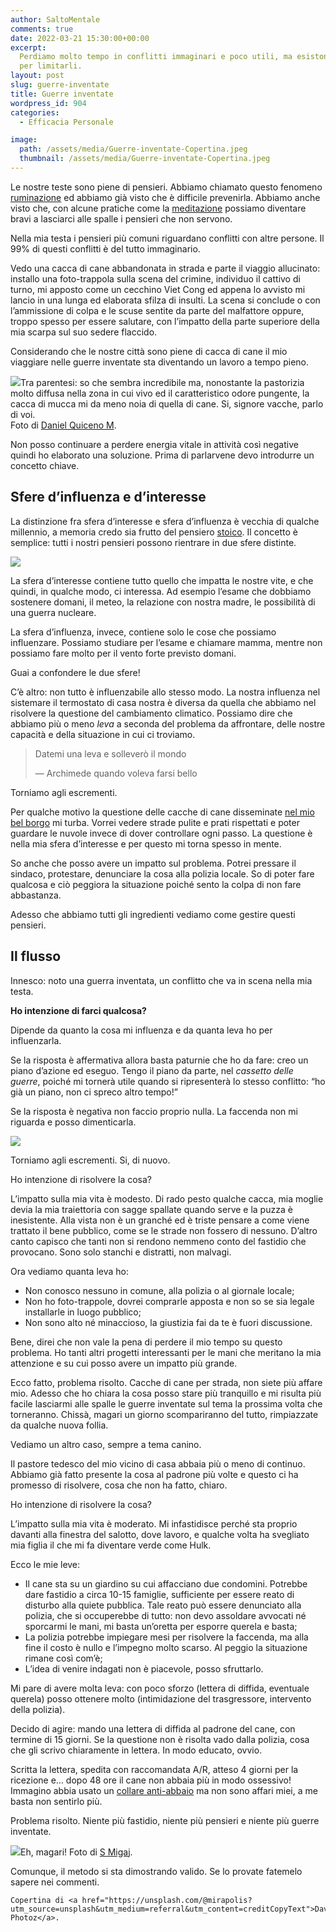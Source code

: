 ```yaml
---
author: SaltoMentale
comments: true
date: 2022-03-21 15:30:00+00:00
excerpt:
  Perdiamo molto tempo in conflitti immaginari e poco utili, ma esistono trucchi
  per limitarli.
layout: post
slug: guerre-inventate
title: Guerre inventate
wordpress_id: 904
categories:
  - Efficacia Personale

image:
  path: /assets/media/Guerre-inventate-Copertina.jpeg
  thumbnail: /assets/media/Guerre-inventate-Copertina.jpeg
---
```


Le nostre teste sono piene di pensieri. Abbiamo chiamato questo fenomeno [ruminazione](/i-nuovi-ruminanti/) ed abbiamo già visto che è difficile prevenirla. Abbiamo anche visto che, con alcune pratiche come la [meditazione](/30-giorni-meditazione/) possiamo diventare bravi a lasciarci alle spalle i pensieri che non servono.

Nella mia testa i pensieri più comuni riguardano conflitti con altre persone. Il 99% di questi conflitti è del tutto immaginario.

Vedo una cacca di cane abbandonata in strada e parte il viaggio allucinato: installo una foto-trappola sulla scena del crimine, individuo il cattivo di turno, mi apposto come un cecchino Viet Cong ed appena lo avvisto mi lancio in una lunga ed elaborata sfilza di insulti. La scena si conclude o con l’ammissione di colpa e le scuse sentite da parte del malfattore oppure, troppo spesso per essere salutare, con l’impatto della parte superiore della mia scarpa sul suo sedere flaccido.

Considerando che le nostre città sono piene di cacca di cane il mio viaggiare nelle guerre inventate sta diventando un lavoro a tempo pieno.

![]({{site.baseurl}}/assets/media/Guerre-inventate-mucche.jpeg)Tra parentesi: so che sembra incredibile ma, nonostante la pastorizia molto diffusa nella zona in cui vivo ed il caratteristico odore pungente, la cacca di mucca mi da meno noia di quella di cane. Si, signore vacche, parlo di voi.  
Foto di [Daniel Quiceno M](https://unsplash.com/@daquima23?utm_source=unsplash&utm_medium=referral&utm_content=creditCopyText).

Non posso continuare a perdere energia vitale in attività così negative quindi ho elaborato una soluzione. Prima di parlarvene devo introdurre un concetto chiave.

## Sfere d’influenza e d’interesse

La distinzione fra sfera d’interesse e sfera d’influenza è vecchia di qualche millennio, a memoria credo sia frutto del pensiero [stoico](https://it.wikipedia.org/wiki/Stoicismo). Il concetto è semplice: tutti i nostri pensieri possono rientrare in due sfere distinte.

![]({{site.baseurl}}/assets/media/Guerre-inventate-Sfere.jpg)

La sfera d’interesse contiene tutto quello che impatta le nostre vite, e che quindi, in qualche modo, ci interessa. Ad esempio l’esame che dobbiamo sostenere domani, il meteo, la relazione con nostra madre, le possibilità di una guerra nucleare.

La sfera d’influenza, invece, contiene solo le cose che possiamo influenzare. Possiamo studiare per l’esame e chiamare mamma, mentre non possiamo fare molto per il vento forte previsto domani.

Guai a confondere le due sfere!

C’è altro: non tutto è influenzabile allo stesso modo. La nostra influenza nel sistemare il termostato di casa nostra è diversa da quella che abbiamo nel risolvere la questione del cambiamento climatico. Possiamo dire che abbiamo più o meno _leva_ a seconda del problema da affrontare, delle nostre capacità e della situazione in cui ci troviamo.

> Datemi una leva e solleverò il mondo
> 
> — Archimede quando voleva farsi bello


Torniamo agli escrementi.

Per qualche motivo la questione delle cacche di cane disseminate [nel mio bel borgo](/vivere-in-un-borgo/) mi turba. Vorrei vedere strade pulite e prati rispettati e poter guardare le nuvole invece di dover controllare ogni passo. La questione è nella mia sfera d’interesse e per questo mi torna spesso in mente.

So anche che posso avere un impatto sul problema. Potrei pressare il sindaco, protestare, denunciare la cosa alla polizia locale. So di poter fare qualcosa e ciò peggiora la situazione poiché sento la colpa di non fare abbastanza.

Adesso che abbiamo tutti gli ingredienti vediamo come gestire questi pensieri.

## Il flusso

Innesco: noto una guerra inventata, un conflitto che va in scena nella mia testa.

**Ho intenzione di farci qualcosa?**

Dipende da quanto la cosa mi influenza e da quanta leva ho per influenzarla.

Se la risposta è affermativa allora basta paturnie che ho da fare: creo un piano d’azione ed eseguo. Tengo il piano da parte, nel _cassetto delle guerre_, poiché mi tornerà utile quando si ripresenterà lo stesso conflitto: “ho già un piano, non ci spreco altro tempo!”

Se la risposta è negativa non faccio proprio nulla. La faccenda non mi riguarda e posso dimenticarla.

![]({{site.baseurl}}/assets/media/Guerre-inventate-Flow-chart.jpg)

Torniamo agli escrementi. Si, di nuovo.

Ho intenzione di risolvere la cosa?

L’impatto sulla mia vita è modesto. Di rado pesto qualche cacca, mia moglie devia la mia traiettoria con sagge spallate quando serve e la puzza è inesistente. Alla vista non è un granché ed è triste pensare a come viene trattato il bene pubblico, come se le strade non fossero di nessuno. D’altro canto capisco che tanti non si rendono nemmeno conto del fastidio che provocano. Sono solo stanchi e distratti, non malvagi.

Ora vediamo quanta leva ho:

- Non conosco nessuno in comune, alla polizia o al giornale locale;
- Non ho foto-trappole, dovrei comprarle apposta e non so se sia legale installarle in luogo pubblico;
- Non sono alto né minaccioso, la giustizia fai da te è fuori discussione.

Bene, direi che non vale la pena di perdere il mio tempo su questo problema. Ho tanti altri progetti interessanti per le mani che meritano la mia attenzione e su cui posso avere un impatto più grande.

Ecco fatto, problema risolto. Cacche di cane per strada, non siete più affare mio. Adesso che ho chiara la cosa posso stare più tranquillo e mi risulta più facile lasciarmi alle spalle le guerre inventate sul tema la prossima volta che torneranno. Chissà, magari un giorno scompariranno del tutto, rimpiazzate da qualche nuova follia.

Vediamo un altro caso, sempre a tema canino.

Il pastore tedesco del mio vicino di casa abbaia più o meno di continuo. Abbiamo già fatto presente la cosa al padrone più volte e questo ci ha promesso di risolvere, cosa che non ha fatto, chiaro.

Ho intenzione di risolvere la cosa?

L’impatto sulla mia vita è moderato. Mi infastidisce perché sta proprio davanti alla finestra del salotto, dove lavoro, e qualche volta ha svegliato mia figlia il che mi fa diventare verde come Hulk.

Ecco le mie leve:

- Il cane sta su un giardino su cui affacciano due condomini. Potrebbe dare fastidio a circa 10-15 famiglie, sufficiente per essere reato di disturbo alla quiete pubblica. Tale reato può essere denunciato alla polizia, che si occuperebbe di tutto: non devo assoldare avvocati né sporcarmi le mani, mi basta un’oretta per esporre querela e basta;
- La polizia potrebbe impiegare mesi per risolvere la faccenda, ma alla fine il costo è nullo e l’impegno molto scarso. Al peggio la situazione rimane così com’è;
- L’idea di venire indagati non è piacevole, posso sfruttarlo.

Mi pare di avere molta leva: con poco sforzo (lettera di diffida, eventuale querela) posso ottenere molto (intimidazione del trasgressore, intervento della polizia).

Decido di agire: mando una lettera di diffida al padrone del cane, con termine di 15 giorni. Se la questione non è risolta vado dalla polizia, cosa che gli scrivo chiaramente in lettera. In modo educato, ovvio.

Scritta la lettera, spedita con raccomandata A/R, atteso 4 giorni per la ricezione e… dopo 48 ore il cane non abbaia più in modo ossessivo! Immagino abbia usato un [collare anti-abbaio](https://amzn.to/3pdpBry) ma non sono affari miei, a me basta non sentirlo più.

Problema risolto. Niente più fastidio, niente più pensieri e niente più guerre inventate.

![]({{site.baseurl}}/assets/media/Guerre-inventate-relax.jpeg)Eh, magari! Foto di [S Migaj](https://unsplash.com/@simonmigaj?utm_source=unsplash&utm_medium=referral&utm_content=creditCopyText).

Comunque, il metodo si sta dimostrando valido. Se lo provate fatemelo sapere nei commenti.

    Copertina di <a href="https://unsplash.com/@mirapolis?utm_source=unsplash&utm_medium=referral&utm_content=creditCopyText">Dave Photoz</a>.
